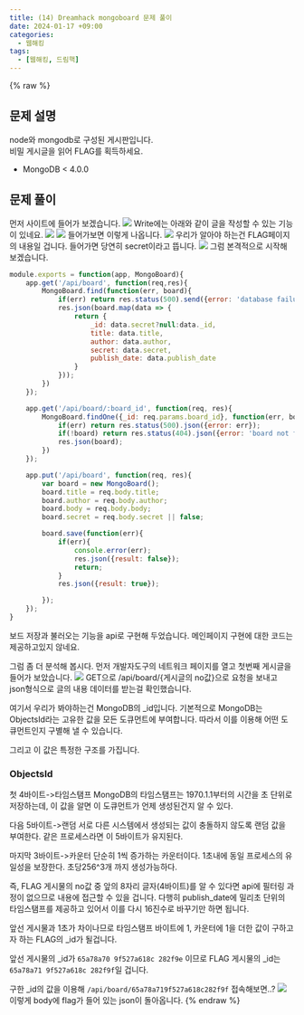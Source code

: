 ```yaml
---
title: (14) Dreamhack mongoboard 문제 풀이
date: 2024-01-17 +09:00
categories:
  - 웹해킹
tags:
  - [웹해킹, 드림핵]
---
```

{% raw %}
## 문제 설명
node와 mongodb로 구성된 게시판입니다.  
비밀 게시글을 읽어 FLAG를 획득하세요.  
* MongoDB < 4.0.0

## 문제 풀이
먼저 사이트에 들어가 보겠습니다.
![](https://kyuyeop.github.io/assets/img/post/14/1.png)
Write에는 아래와 같이 글을 작성할 수 있는 기능이 있네요.
![](https://kyuyeop.github.io/assets/img/post/14/2.png)
![](https://kyuyeop.github.io/assets/img/post/14/3.png)
들어가보면 이렇게 나옵니다.
![](https://kyuyeop.github.io/assets/img/post/14/4.png)
우리가 알아야 하는건 FLAG페이지의 내용일 겁니다. 들어가면 당연히 secret이라고 뜹니다.
![](https://kyuyeop.github.io/assets/img/post/14/5.png)
그럼 본격적으로 시작해 보겠습니다.
```javascript
module.exports = function(app, MongoBoard){
    app.get('/api/board', function(req,res){
        MongoBoard.find(function(err, board){
            if(err) return res.status(500).send({error: 'database failure'});
            res.json(board.map(data => {
                return {
                    _id: data.secret?null:data._id,
                    title: data.title,
                    author: data.author,
                    secret: data.secret,
                    publish_date: data.publish_date
                }
            }));
        })
    });

    app.get('/api/board/:board_id', function(req, res){
        MongoBoard.findOne({_id: req.params.board_id}, function(err, board){
            if(err) return res.status(500).json({error: err});
            if(!board) return res.status(404).json({error: 'board not found'});
            res.json(board);
        })
    });

    app.put('/api/board', function(req, res){
        var board = new MongoBoard();
        board.title = req.body.title;
        board.author = req.body.author;
        board.body = req.body.body;
        board.secret = req.body.secret || false;

        board.save(function(err){
            if(err){
                console.error(err);
                res.json({result: false});
                return;
            }
            res.json({result: true});

        });
    });
}
```
보드 저장과 불러오는 기능을 api로 구현해 두었습니다. 메인페이지 구현에 대한 코드는 제공하고있지 않네요.  
  
그럼 좀 더 분석해 봅시다. 먼저 개발자도구의 네트워크 페이지를 열고 첫번째 게시글을 들어가 보았습니다.
![](https://kyuyeop.github.io/assets/img/post/14/6.png)
GET으로 /api/board/{게시글의 no값}으로 요청을 보내고 json형식으로 글의 내용 데이터를 받는걸 확인했습니다.  
  
여기서 우리가 봐야하는건 MongoDB의 \_id입니다. 기본적으로 MongoDB는 ObjectsId라는 고유한 값을 모든 도큐먼트에 부여합니다. 따라서 이를 이용해 어떤 도큐먼트인지 구별해 낼 수 있습니다.
  
그리고 이 값은 특정한 구조를 가집니다.
### ObjectsId
첫 4바이트->타임스탬프
MongoDB의 타임스탬프는 1970.1.1부터의 시간을 초 단위로 저장하는데, 이 값을 알면 이 도큐먼트가 언제 생성된건지 알 수 있다.
  
다음 5바이트->랜덤
서로 다른 시스템에서 생성되는 값이 충돌하지 않도록 랜덤 값을 부여한다. 같은 프로세스라면 이 5바이트가 유지된다.
  
마지막 3바이트->카운터
단순히 1씩 증가하는 카운터이다. 1초내에 동일 프로세스의 유일성을 보장한다. 초당256^3개 까지 생성가능하다.
  
즉, FLAG 게시물의 no값 중 앞의 8자리 글자(4바이트)를 알 수 있다면 api에 필터링 과정이 없으므로 내용에 접근할 수 있을 겁니다. 다행히 publish_date에 밀리초 단위의 타임스탬프를 제공하고 있어서 이를 다시 16진수로 바꾸기만 하면 됩니다.
  
앞선 게시물과 1초가 차이나므로 타임스탬프 바이트에 1, 카운터에 1을 더한 값이 구하고자 하는 FLAG의 \_id가 될겁니다.
  
앞선 게시물의 \_id가 `65a78a70 9f527a618c 282f9e` 이므로 FLAG 게시물의 \_id는  `65a78a71 9f527a618c 282f9f`일 겁니다.  
  
구한 \_id의 값을 이용해 `/api/board/65a78a719f527a618c282f9f` 접속해보면..?
![](https://kyuyeop.github.io/assets/img/post/14/7.png)
이렇게 body에 flag가 들어 있는 json이 돌아옵니다.
{% endraw %}